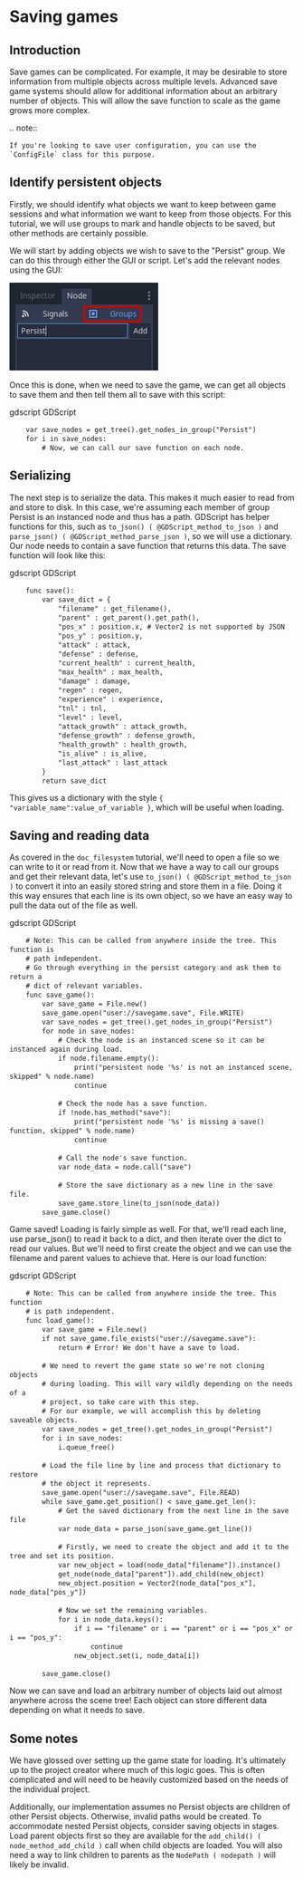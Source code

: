 

Saving games
============

Introduction
------------

Save games can be complicated. For example, it may be desirable
to store information from multiple objects across multiple levels.
Advanced save game systems should allow for additional information about
an arbitrary number of objects. This will allow the save function to
scale as the game grows more complex.

.. note::

    If you're looking to save user configuration, you can use the
    `ConfigFile` class for this purpose.

Identify persistent objects
---------------------------

Firstly, we should identify what objects we want to keep between game
sessions and what information we want to keep from those objects. For
this tutorial, we will use groups to mark and handle objects to be saved,
but other methods are certainly possible.

We will start by adding objects we wish to save to the "Persist" group. We can
do this through either the GUI or script. Let's add the relevant nodes using the
GUI:

![](img/groups.png)

Once this is done, when we need to save the game, we can get all objects
to save them and then tell them all to save with this script:

gdscript GDScript

```
    var save_nodes = get_tree().get_nodes_in_group("Persist")
    for i in save_nodes:
        # Now, we can call our save function on each node.
```

Serializing
-----------

The next step is to serialize the data. This makes it much easier to
read from and store to disk. In this case, we're assuming each member of
group Persist is an instanced node and thus has a path. GDScript
has helper functions for this, such as `to_json()
( @GDScript_method_to_json )` and `parse_json()
( @GDScript_method_parse_json )`, so we will use a dictionary. Our node needs to
contain a save function that returns this data. The save function will look
like this:

gdscript GDScript

```
    func save():
        var save_dict = {
            "filename" : get_filename(),
            "parent" : get_parent().get_path(),
            "pos_x" : position.x, # Vector2 is not supported by JSON
            "pos_y" : position.y,
            "attack" : attack,
            "defense" : defense,
            "current_health" : current_health,
            "max_health" : max_health,
            "damage" : damage,
            "regen" : regen,
            "experience" : experience,
            "tnl" : tnl,
            "level" : level,
            "attack_growth" : attack_growth,
            "defense_growth" : defense_growth,
            "health_growth" : health_growth,
            "is_alive" : is_alive,
            "last_attack" : last_attack
        }
        return save_dict
```


This gives us a dictionary with the style
`{ "variable_name":value_of_variable }`, which will be useful when
loading.

Saving and reading data
-----------------------

As covered in the `doc_filesystem` tutorial, we'll need to open a file
so we can write to it or read from it. Now that we have a way to
call our groups and get their relevant data, let's use `to_json()
( @GDScript_method_to_json )` to
convert it into an easily stored string and store them in a file. Doing
it this way ensures that each line is its own object, so we have an easy
way to pull the data out of the file as well.

gdscript GDScript

```
    # Note: This can be called from anywhere inside the tree. This function is
    # path independent.
    # Go through everything in the persist category and ask them to return a
    # dict of relevant variables.
    func save_game():
        var save_game = File.new()
        save_game.open("user://savegame.save", File.WRITE)
        var save_nodes = get_tree().get_nodes_in_group("Persist")
        for node in save_nodes:
            # Check the node is an instanced scene so it can be instanced again during load.
            if node.filename.empty():
                print("persistent node '%s' is not an instanced scene, skipped" % node.name)
                continue

            # Check the node has a save function.
            if !node.has_method("save"):
                print("persistent node '%s' is missing a save() function, skipped" % node.name)
                continue

            # Call the node's save function.
            var node_data = node.call("save")

            # Store the save dictionary as a new line in the save file.
            save_game.store_line(to_json(node_data))
        save_game.close()
```


Game saved! Loading is fairly simple as well. For that, we'll read each
line, use parse_json() to read it back to a dict, and then iterate over
the dict to read our values. But we'll need to first create the object
and we can use the filename and parent values to achieve that. Here is our
load function:

gdscript GDScript

```
    # Note: This can be called from anywhere inside the tree. This function
    # is path independent.
    func load_game():
        var save_game = File.new()
        if not save_game.file_exists("user://savegame.save"):
            return # Error! We don't have a save to load.

        # We need to revert the game state so we're not cloning objects
        # during loading. This will vary wildly depending on the needs of a
        # project, so take care with this step.
        # For our example, we will accomplish this by deleting saveable objects.
        var save_nodes = get_tree().get_nodes_in_group("Persist")
        for i in save_nodes:
            i.queue_free()

        # Load the file line by line and process that dictionary to restore
        # the object it represents.
        save_game.open("user://savegame.save", File.READ)
        while save_game.get_position() < save_game.get_len():
            # Get the saved dictionary from the next line in the save file
            var node_data = parse_json(save_game.get_line())

            # Firstly, we need to create the object and add it to the tree and set its position.
            var new_object = load(node_data["filename"]).instance()
            get_node(node_data["parent"]).add_child(new_object)
            new_object.position = Vector2(node_data["pos_x"], node_data["pos_y"])

            # Now we set the remaining variables.
            for i in node_data.keys():
                if i == "filename" or i == "parent" or i == "pos_x" or i == "pos_y":
                    continue
                new_object.set(i, node_data[i])

        save_game.close()
```

Now we can save and load an arbitrary number of objects laid out
almost anywhere across the scene tree! Each object can store different
data depending on what it needs to save.

Some notes
----------

We have glossed over setting up the game state for loading. It's ultimately up
to the project creator where much of this logic goes.
This is often complicated and will need to be heavily
customized based on the needs of the individual project.

Additionally, our implementation assumes no Persist objects are children of other
Persist objects. Otherwise, invalid paths would be created. To
accommodate nested Persist objects, consider saving objects in stages.
Load parent objects first so they are available for the `add_child()
( node_method_add_child )`
call when child objects are loaded. You will also need a way to link
children to parents as the `NodePath
( nodepath )` will likely be invalid.
